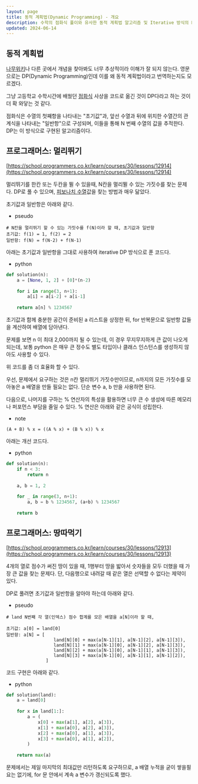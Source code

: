 ```yaml
---
layout: page
title: 동적 계획법(Dynamic Programming) - 개요
description: 수학의 점화식 풀이와 유사한 동적 계획법 알고리즘 및 Iterative 방식의 DP 구현 코드 소개
updated: 2024-06-14
---
```


## 동적 계획법

[나무위키](https://namu.wiki/w/%EB%8F%99%EC%A0%81%20%EA%B3%84%ED%9A%8D%EB%B2%95)나 다른 곳에서 개념을 찾아봐도 너무 추상적이라 이해가 잘 되지 않는다. 영문으로는 DP(Dynamic Programming)인데 이를 왜 동적 계획법이라고 번역하는지도 모르겠다.

그냥 고등학교 수학시간에 배웠던 [점화식](https://ko.wikipedia.org/wiki/%EC%A0%90%ED%99%94%EC%8B%9D) 사상을 코드로 옮긴 것이 DP다라고 하는 것이 더 확 와닿는 것 같다.

점화식은 수열의 첫째항을 나타내는 "초기값"과, 앞선 수열과 뒤에 위치한 수열간의 관계식을 나타내는 "일반항"으로 구성되며, 이들을 통해 N 번째 수열의 값을 추적한다. DP는 이 방식으로 구현된 알고리즘이다.

## 프로그래머스: 멀리뛰기

[https://school.programmers.co.kr/learn/courses/30/lessons/12914](https://school.programmers.co.kr/learn/courses/30/lessons/12914)

멀리뛰기를 한칸 또는 두칸을 뛸 수 있을때, N칸을 멀리뛸 수 있는 가짓수를 찾는 문제다. DP로 풀 수 있으며, [피보나치 수열](https://namu.wiki/w/%ED%94%BC%EB%B3%B4%EB%82%98%EC%B9%98%20%EC%88%98%EC%97%B4)값을 찾는 방법과 매우 닮았다.

초기값과 일반항은 아래와 같다.

- pseudo
```pseudo
# N칸을 멀리뛰기 할 수 있는 가짓수를 f(N)이라 할 때, 초기값과 일반항
초기값: f(1) = 1, f(2) = 2
일반항: f(N) = f(N-2) + f(N-1)
```

아래는 초기값과 일반항을 그대로 사용하여 iterative DP 방식으로 푼 코드다.

- python
```py
def solution(n):
    a = [None, 1, 2] + [0]*(n-2)
    
    for i in range(3, n+1):
        a[i] = a[i-2] + a[i-1]
    
    return a[n] % 1234567
```

초기값과 함께 충분한 공간이 준비된 a 리스트을 상정한 뒤, for 반복문으로 일반항 값들을 계산하여 배열에 담아낸다.

문제를 보면 n 이 최대 2,000까지 될 수 있는데, 이 경우 무지무지하게 큰 값이 나오게 되는데, 보통 python 은 매우 큰 정수도 별도 타입이나 클래스 인스턴스를 생성하지 않아도 사용할 수 있다.

위 코드를 좀 더 효율화 할 수 있다.

우선, 문제에서 요구하는 것은 n칸 멀리뛰기 가짓수만이므로, n까지의 모든 가짓수를 모아놓은 a 배열을 만들 필요는 없다. 단순 변수 a, b 만을 사용하면 된다.

다음으로, 나머지를 구하는 % 연산자의 특성을 활용하면 너무 큰 수 생성에 따른 메모리나 퍼포먼스 부담을 줄일 수 있다. % 연산은 아래와 같은 공식이 성립한다.

- note
```text
(A + B) % x = ((A % x) + (B % x)) % x
```

아래는 개선 코드다.

- python
```py
def solution(n):
    if n < 3:
        return n
    
    a, b = 1, 2
    
    for _ in range(3, n+1):
        a, b = b % 1234567, (a+b) % 1234567
        
    return b
```

## 프로그래머스: 땅따먹기

[https://school.programmers.co.kr/learn/courses/30/lessons/12913](https://school.programmers.co.kr/learn/courses/30/lessons/12913)

4개의 열로 점수가 써진 땅이 있을 때, 1행부터 땅을 밟아서 숫자들을 모두 더했을 때 가장 큰 값을 찾는 문제다. 단, 다음행으로 내려갈 때 같은 열은 선택할 수 없다는 제약이 있다.

DP로 풀려면 초기값과 일반항을 알아야 하는데 아래와 같다.

- pseudo
```pseudo
# land N번째 각 열(인덱스) 점수 합계를 모은 배열을 a[N]이라 할 때,

초기값: a[0] = land[0]
일반항: a[N] = [
                  land[N][0] + max(a[N-1][1], a[N-1][2], a[N-1][3]),
                  land[N][1] + max(a[N-1][0], a[N-1][2], a[N-1][3]),
                  land[N][2] + max(a[N-1][0], a[N-1][1], a[N-1][3]),
                  land[N][3] + max(a[N-1][0], a[N-1][1], a[N-1][2]),
               ]  
```

코드 구현은 아래와 같다.

- python
```py
def solution(land):
    a = land[0]
    
    for x in land[1:]:
        a = (
            x[0] + max(a[1], a[2], a[3]),
            x[1] + max(a[0], a[2], a[3]),
            x[2] + max(a[0], a[1], a[3]),
            x[3] + max(a[0], a[1], a[2]),
        )
    
    return max(a)
```

문제에서는 제일 마지막의 최대값만 리턴하도록 요구하므로, a 배열 누적을 굳이 쌓을필요는 없기에, for 문 안에서 계속 a 변수가 갱신되도록 했다.
